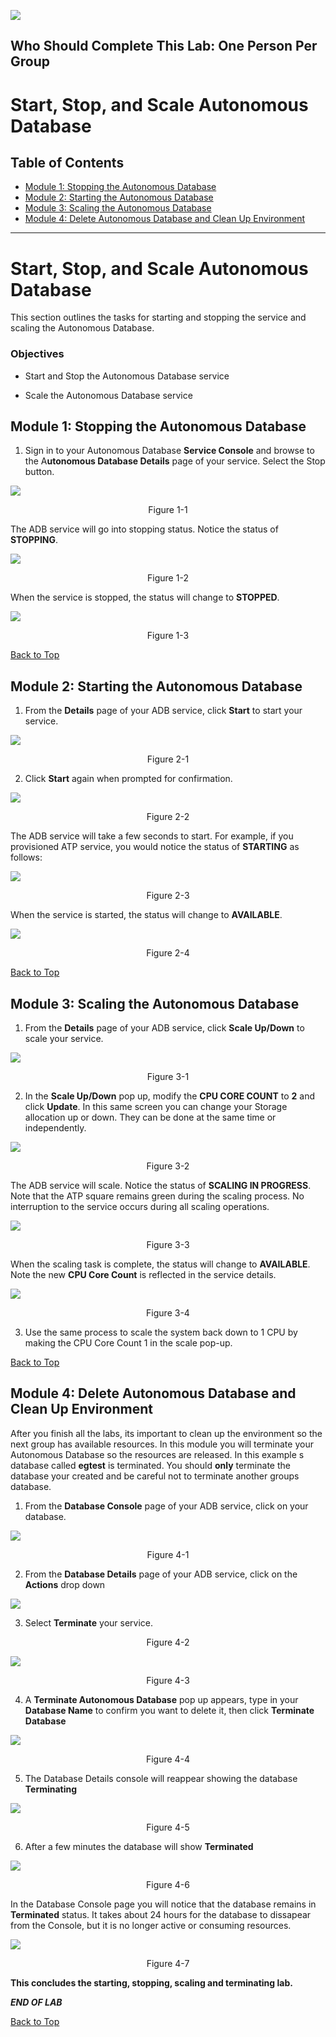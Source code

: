 ![](./media/labs.jpg)

## Who Should Complete This Lab: One Person Per Group

# Start, Stop, and Scale Autonomous Database

## Table of Contents

- [Module 1: Stopping the Autonomous Database](#module-1--stopping-the-autonomous-database)
- [Module 2: Starting the Autonomous Database](#module-2--starting-the-autonomous-database)
- [Module 3: Scaling the Autonomous Database](#module-3--scaling-the-autonomous-database)
- [Module 4: Delete Autonomous Database and Clean Up Environment](#module-4--delete-autonomous-database-and-clean-up-environment)


***** 

Start, Stop, and Scale Autonomous Database
==================================================

This section outlines the tasks for starting and stopping the service and
scaling the Autonomous Database.

### Objectives

-   Start and Stop the Autonomous Database service

-   Scale the Autonomous Database service

## Module 1:  Stopping the Autonomous Database

1. Sign in to your Autonomous Database **Service Console** and browse to the
A**utonomous Database Details** page of your service. Select the Stop button.

![](media/c646892c2f584473aa06dc8baea51841.png)
<p align="center">Figure 1-1</p>

The ADB service will go into stopping status. Notice the status of **STOPPING**.

![](media/83b1e723a210d0c619e26c20c861c7c5.png)
<p align="center">Figure 1-2</p>

When the service is stopped, the status will change to **STOPPED**.

![](media/052a68976edef63ff313f5a71daefbd5.png)
<p align="center">Figure 1-3</p>

[Back to Top](#table-of-contents)

## Module 2:  Starting the Autonomous Database

1. From the **Details** page of your ADB service, click **Start** to start your
service.

![](media/868ac8e2ac917ca51e224259e0c6872d.png)
<p align="center">Figure 2-1</p>

2. Click **Start** again when prompted for confirmation.

![](media/a1684875990ec5bc69ad3e3959ff61f0.png)
<p align="center">Figure 2-2</p>

The ADB service will take a few seconds to start. For example, if you
provisioned ATP service, you would notice the status of **STARTING** as follows:

![](media/a73ac7df006529f7bc62daa0282fef49.png)
<p align="center">Figure 2-3</p>

When the service is started, the status will change to **AVAILABLE**.

![](media/5cc6e0cbc80024df3ed610e46600864c.png)
<p align="center">Figure 2-4</p>

[Back to Top](#table-of-contents)

## Module 3:  Scaling the Autonomous Database

1. From the **Details** page of your ADB service, click **Scale Up/Down** to scale
your service.

![](media/04d929a07e7efcd162b02683b1ab2ca1.png)
<p align="center">Figure 3-1</p>

2. In the **Scale Up/Down** pop up, modify the **CPU CORE COUNT** to **2** and
click **Update**. In this same screen you can change your Storage allocation up or down. They can be done at the same time or independently.

![](media/c03aaf2ad0be2682158155e58e2e78e6.png)
<p align="center">Figure 3-2</p>

The ADB service will scale. Notice the status of **SCALING IN PROGRESS**. Note
that the ATP square remains green during the scaling process. No interruption to
the service occurs during all scaling operations.

![](media/5901e65383b8b786ef1e13b29f3f54b0.png)
<p align="center">Figure 3-3</p>

When the scaling task is complete, the status will change to **AVAILABLE**. Note
the new **CPU Core Count** is reflected in the service details.

![](media/2aed9ae86ea5b589b4d67adcf1b7f88c.png)
<p align="center">Figure 3-4</p>

3. Use the same process to scale the system back down to 1 CPU by making the CPU
Core Count 1 in the scale pop-up.

[Back to Top](#table-of-contents)

## Module 4:  Delete Autonomous Database and Clean Up Environment

After you finish all the labs, its important to clean up the environment so the next group has available resources. In this module you will terminate your Autonomous Database so the resources are released. In this example s database called **egtest** is terminated. You should **only** terminate the database your created and be careful not to terminate another groups database.

1. From the **Database Console** page of your ADB service, click on your database.

![](media/2569dd9b76793a71fd87a1e43e54499f.png)
<p align="center">Figure 4-1</p>

2. From the **Database Details** page of your ADB service, click on the **Actions** drop down 

![](media/a83f510a659e12ee9dc586b20469f1e2.png)

3. Select **Terminate** your service.
<p align="center">Figure 4-2</p>

![](media/0635adb37c2f8f0a54ea7e8f35d2233b.png)
<p align="center">Figure 4-3</p>

4. A **Terminate Autonomous Database** pop up appears, type in your  **Database Name** to confirm you want to delete it, then click **Terminate Database**

![](media/30d4b290e26c5fa7ac2fa919dd5fd826.png)
<p align="center">Figure 4-4</p>

5. The Database Details console will reappear showing the database **Terminating**

![](media/64580f8cdfff174e081282b4641c7f99.png)
<p align="center">Figure 4-5</p>

6. After a few minutes the database will show **Terminated**

![](media/7fe906e83809bb5acb1c76ab10ddac01.png)
<p align="center">Figure 4-6</p>

In the Database Console page you will notice that the database remains in **Terminated** status. It takes about 24 hours for the database to dissapear from the Console, but it is no longer active or consuming resources.

![](media/826b82e32721429c43ebdb55c5bf2243.png)
<p align="center">Figure 4-7</p>





**This concludes the starting, stopping, scaling  and terminating lab.**

***END OF LAB***

[Back to Top](#table-of-contents)  

